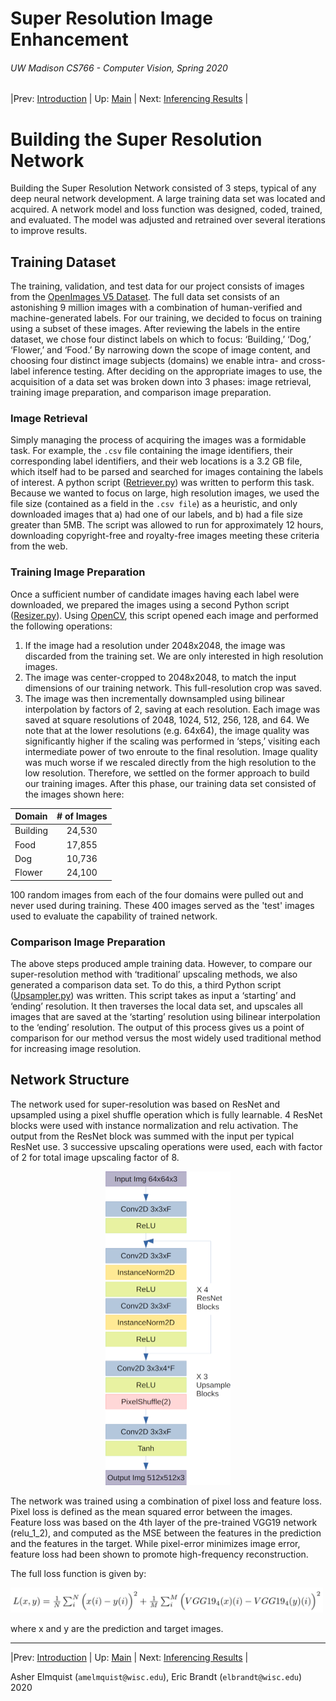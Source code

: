 # Super Resolution Image Enhancement
###### UW Madison CS766 - Computer Vision, Spring 2020

|Prev: [Introduction](SR_Introduction.md) | Up: [Main](SR_Main.md) | Next: [Inferencing Results](SR_Results.md) |

# Building the Super Resolution Network
Building the Super Resolution Network consisted of 3 steps, typical of any deep neural network development. A large training data set was located and acquired. A network model and loss function was designed, coded, trained, and evaluated. The model was adjusted and retrained over several iterations to improve results.

## Training Dataset
The training, validation, and test data for our project consists of images from the [OpenImages V5 Dataset](https://storage.googleapis.com/openimages/web/index.html). The full data set consists of an astonishing 9 million images with a combination of human-verified and machine-generated labels. For our training, we decided to focus on training using a subset of these images. After reviewing the labels in the entire dataset, we chose four distinct labels on which to focus: ‘Building,’
‘Dog,’ ‘Flower,’ and ‘Food.’ By narrowing down the scope of image content, and choosing four distinct image subjects (domains) we enable intra- and cross-label inference testing. After deciding on the appropriate images to use, the acquisition of a data set was broken down into 3 phases: image retrieval, training image preparation, and comparison image preparation.
### Image Retrieval
Simply managing the process of acquiring the images was a formidable task. For example, the ```.csv``` file
containing the image identifiers, their corresponding label identifiers, and their web locations is a 3.2 GB
file, which itself had to be parsed and searched for images containing the labels of interest. A python
script ([Retriever.py](https://github.com/elbrandt/CS766_Project/blob/master/dataset/Retriever/Retriever.py)) was written to perform this task. Because we wanted to focus on large, high resolution images, we used the file size (contained as a field in the ```.csv file```) as a heuristic, and only downloaded images that a) had one of our labels, and b) had a file size greater than 5MB. The script was allowed to run for approximately 12 hours, downloading copyright-free and royalty-free images meeting these criteria from the web.

### Training Image Preparation
Once a sufficient number of candidate images having each label were downloaded, we prepared the images
using a second Python script ([Resizer.py](https://github.com/elbrandt/CS766_Project/blob/master/dataset/Retriever/Resizer.py)). Using [OpenCV](https://opencv.org/), this script opened each image and performed the following operations:
1. If the image had a resolution under 2048x2048, the image was discarded from the training set. We are
only interested in high resolution images.
2. The image was center-cropped to 2048x2048, to match the input dimensions of our training network.
This full-resolution crop was saved.
3. The image was then incrementally downsampled using bilinear interpolation by factors of 2, saving at
each resolution. Each image was saved at square resolutions of 2048, 1024, 512, 256, 128, and 64.
We note that at the lower resolutions (e.g. 64x64), the image quality was significantly higher if the scaling
was performed in ‘steps,’ visiting each intermediate power of two enroute to the final resolution. Image
quality was much worse if we rescaled directly from the high resolution to the low resolution. Therefore, we
settled on the former approach to build our training images.
After this phase, our training data set consisted of the images shown here:

| Domain   | # of Images |
|----------|:-----------:|
| Building | 24,530      |
| Food     | 17,855      |
| Dog      | 10,736      |
| Flower   | 24,100      |

100 random images from each of the four domains were pulled out and never used during training. These 400 images served as the 'test' images used to evaluate the capability of trained network.

### Comparison Image Preparation
The above steps produced ample training data. However, to compare our super-resolution method with
‘traditional’ upscaling methods, we also generated a comparison data set. To do this, a third Python
script ([Upsampler.py](https://github.com/elbrandt/CS766_Project/blob/master/dataset/Retriever/Upsampler.py)) was written. This script takes as input a ‘starting’ and ‘ending’ resolution. It then
traverses the local data set, and upscales all images that are saved at the ‘starting’ resolution using bilinear
interpolation to the ‘ending’ resolution. The output of this process gives us a point of comparison for our
method versus the most widely used traditional method for increasing image resolution.

## Network Structure
The network used for super-resolution was based on ResNet and upsampled using
a pixel shuffle operation which is fully learnable. 4 ResNet blocks were used
with instance normalization and relu activation. The output from the ResNet
block was summed with the input per typical ResNet use. 3 successive upscaling
operations were used, each with factor of 2 for total image upscaling factor
of 8.


<p align="center">
  <img src="images/network/network_structure.png" width="200">
</p>

The network was trained using a combination of pixel loss and feature loss.
Pixel loss is defined as the mean squared error between the images. Feature loss
was based on the 4th layer of the pre-trained VGG19 network (relu_1_2), and
computed as the MSE between the features in the prediction and the features in
the target. While pixel-error minimizes image error, feature loss had been shown
to promote high-frequency reconstruction.

The full loss function is given by:

<img src="images/network/eqn_loss.png" width="500">

where x and y are the prediction and target images.

---
|Prev: [Introduction](SR_Introduction.md) | Up: [Main](SR_Main.md) | Next: [Inferencing Results](SR_Results.md) |

Asher Elmquist (```amelmquist@wisc.edu```), Eric Brandt (```elbrandt@wisc.edu```) 2020
